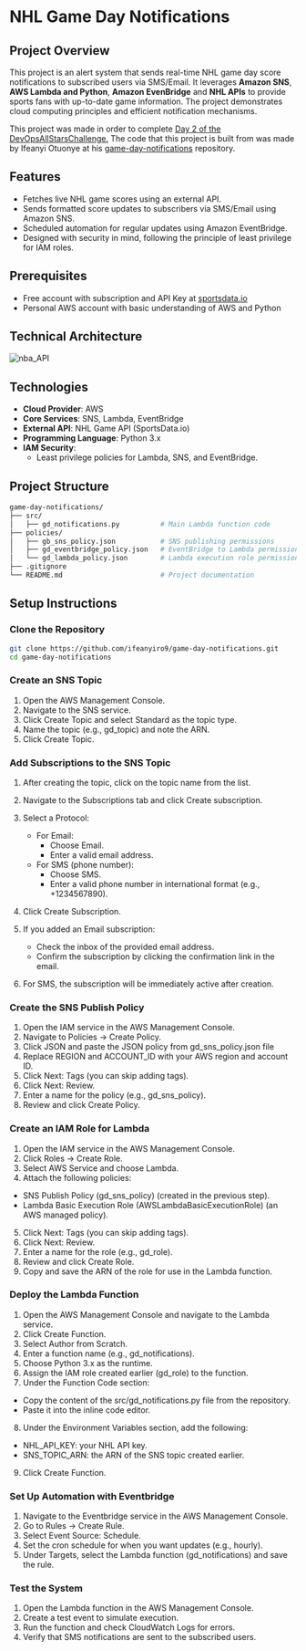 # NHL Game Day Notifications

## **Project Overview**
This project is an alert system that sends real-time NHL game day score notifications to subscribed users via SMS/Email. It leverages **Amazon SNS**, **AWS Lambda and Python**, **Amazon EvenBridge** and **NHL APIs** to provide sports fans with up-to-date game information. The project demonstrates cloud computing principles and efficient notification mechanisms.

This project was made in order to complete [Day 2 of the DevOpsAllStarsChallenge.](https://youtu.be/09WfkKc0x_Q?si=XS7auh05wy8vziPH)
The code that this project is built from was made by Ifeanyi Otuonye at his [game-day-notifications](https://github.com/ifeanyiro9/game-day-notifications.git) repository.

## Features
- Fetches live NHL game scores using an external API.
- Sends formatted score updates to subscribers via SMS/Email using Amazon SNS.
- Scheduled automation for regular updates using Amazon EventBridge.
- Designed with security in mind, following the principle of least privilege for IAM roles.

## **Prerequisites**
- Free account with subscription and API Key at [sportsdata.io](https://sportsdata.io/)
- Personal AWS account with basic understanding of AWS and Python

## **Technical Architecture**
![nba_API](https://github.com/user-attachments/assets/5e19635e-0685-4c07-9601-330f7d1231f9)





## **Technologies**
- **Cloud Provider**: AWS
- **Core Services**: SNS, Lambda, EventBridge
- **External API**: NHL Game API (SportsData.io)
- **Programming Language**: Python 3.x
- **IAM Security**:
  - Least privilege policies for Lambda, SNS, and EventBridge.


## **Project Structure**
```bash
game-day-notifications/
├── src/
│   ├── gd_notifications.py          # Main Lambda function code
├── policies/
│   ├── gb_sns_policy.json           # SNS publishing permissions
│   ├── gd_eventbridge_policy.json   # EventBridge to Lambda permissions
│   └── gd_lambda_policy.json        # Lambda execution role permissions
├── .gitignore
└── README.md                        # Project documentation
```

## Setup Instructions

### Clone the Repository
```bash
git clone https://github.com/ifeanyiro9/game-day-notifications.git
cd game-day-notifications
```

### Create an SNS Topic
1. Open the AWS Management Console.
2. Navigate to the SNS service.
3. Click Create Topic and select Standard as the topic type.
4. Name the topic (e.g., gd_topic) and note the ARN.
5. Click Create Topic.

### Add Subscriptions to the SNS Topic
1. After creating the topic, click on the topic name from the list.
2. Navigate to the Subscriptions tab and click Create subscription.
3. Select a Protocol:
	- For Email:
	  - Choose Email.
	  - Enter a valid email address.
	- For SMS (phone number):
	  - Choose SMS.
	  - Enter a valid phone number in international format (e.g., +1234567890).

4. Click Create Subscription.
5. If you added an Email subscription:
	- Check the inbox of the provided email address.
	- Confirm the subscription by clicking the confirmation link in the email.
6. For SMS, the subscription will be immediately active after creation.

### Create the SNS Publish Policy
1. Open the IAM service in the AWS Management Console.
2. Navigate to Policies → Create Policy.
3. Click JSON and paste the JSON policy from gd_sns_policy.json file
4. Replace REGION and ACCOUNT_ID with your AWS region and account ID.
5. Click Next: Tags (you can skip adding tags).
6. Click Next: Review.
7. Enter a name for the policy (e.g., gd_sns_policy).
8. Review and click Create Policy.

### Create an IAM Role for Lambda
1. Open the IAM service in the AWS Management Console.
2. Click Roles → Create Role.
3. Select AWS Service and choose Lambda.
4. Attach the following policies:
- SNS Publish Policy (gd_sns_policy) (created in the previous step).
- Lambda Basic Execution Role (AWSLambdaBasicExecutionRole) (an AWS managed policy).
5. Click Next: Tags (you can skip adding tags).
6. Click Next: Review.
7. Enter a name for the role (e.g., gd_role).
8. Review and click Create Role.
9. Copy and save the ARN of the role for use in the Lambda function.

### Deploy the Lambda Function
1. Open the AWS Management Console and navigate to the Lambda service.
2. Click Create Function.
3. Select Author from Scratch.
4. Enter a function name (e.g., gd_notifications).
5. Choose Python 3.x as the runtime.
6. Assign the IAM role created earlier (gd_role) to the function.
7. Under the Function Code section:
- Copy the content of the src/gd_notifications.py file from the repository.
- Paste it into the inline code editor.
8. Under the Environment Variables section, add the following:
- NHL_API_KEY: your NHL API key.
- SNS_TOPIC_ARN: the ARN of the SNS topic created earlier.
9. Click Create Function.


### Set Up Automation with Eventbridge
1. Navigate to the Eventbridge service in the AWS Management Console.
2. Go to Rules → Create Rule.
3. Select Event Source: Schedule.
4. Set the cron schedule for when you want updates (e.g., hourly).
5. Under Targets, select the Lambda function (gd_notifications) and save the rule.


### Test the System
1. Open the Lambda function in the AWS Management Console.
2. Create a test event to simulate execution.
3. Run the function and check CloudWatch Logs for errors.
4. Verify that SMS notifications are sent to the subscribed users.
